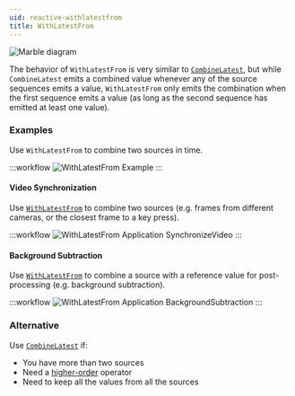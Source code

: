 ```yaml
---
uid: reactive-withlatestfrom
title: WithLatestFrom
---
```


![Marble diagram](~/images/reactive-withlatestfrom.svg)

The behavior of `WithLatestFrom` is very similar to [`CombineLatest`](xref:Bonsai.Reactive.CombineLatest), but while `CombineLatest` emits a combined value whenever any of the source sequences emits a value, `WithLatestFrom` only emits the combination when the first sequence emits a value (as long as the second sequence has emitted at least one value). 

### Examples

Use `WithLatestFrom` to combine two sources in time.

:::workflow
![WithLatestFrom Example](../workflows/reactive-withlatestfrom-example.bonsai)
:::

#### Video Synchronization

Use [`WithLatestFrom`](xref:Bonsai.Reactive.WithLatestFrom) to combine two sources (e.g. frames from different cameras, or the closest frame to a key press).

:::workflow
![WithLatestFrom Application SynchronizeVideo](../workflows/reactive-withlatestfrom-application-synchronizevideo.bonsai)
:::

#### Background Subtraction

Use [`WithLatestFrom`](xref:Bonsai.Reactive.WithLatestFrom) to combine a source with a reference value for post-processing (e.g. background subtraction).

:::workflow
![WithLatestFrom Application BackgroundSubtraction](../workflows/reactive-withlatestfrom-application-backgroundsubtraction.bonsai)
:::

### Alternative

Use [`CombineLatest`](xref:Bonsai.Reactive.CombineLatest) if:
- You have more than two sources
- Need a [higher-order](http://localhost:8080/articles/higher-order.html) operator
- Need to keep all the values from all the sources
